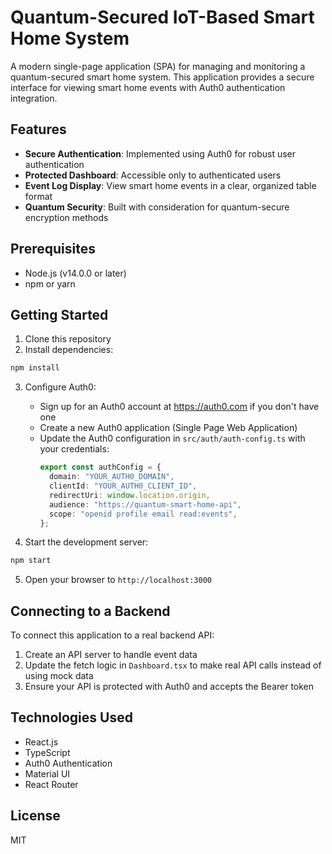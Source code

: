 # Quantum-Secured IoT-Based Smart Home System

A modern single-page application (SPA) for managing and monitoring a quantum-secured smart home system. This application provides a secure interface for viewing smart home events with Auth0 authentication integration.

## Features

- **Secure Authentication**: Implemented using Auth0 for robust user authentication
- **Protected Dashboard**: Accessible only to authenticated users
- **Event Log Display**: View smart home events in a clear, organized table format
- **Quantum Security**: Built with consideration for quantum-secure encryption methods

## Prerequisites

- Node.js (v14.0.0 or later)
- npm or yarn

## Getting Started

1. Clone this repository
2. Install dependencies:

```bash
npm install
```

3. Configure Auth0:

   - Sign up for an Auth0 account at https://auth0.com if you don't have one
   - Create a new Auth0 application (Single Page Web Application)
   - Update the Auth0 configuration in `src/auth/auth-config.ts` with your credentials:
     ```typescript
     export const authConfig = {
       domain: "YOUR_AUTH0_DOMAIN",
       clientId: "YOUR_AUTH0_CLIENT_ID",
       redirectUri: window.location.origin,
       audience: "https://quantum-smart-home-api",
       scope: "openid profile email read:events",
     };
     ```

4. Start the development server:

```bash
npm start
```

5. Open your browser to `http://localhost:3000`

## Connecting to a Backend

To connect this application to a real backend API:

1. Create an API server to handle event data
2. Update the fetch logic in `Dashboard.tsx` to make real API calls instead of using mock data
3. Ensure your API is protected with Auth0 and accepts the Bearer token

## Technologies Used

- React.js
- TypeScript
- Auth0 Authentication
- Material UI
- React Router

## License

MIT
